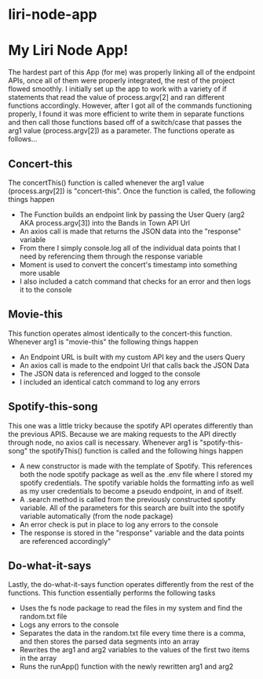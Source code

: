 # liri-node-app
<h1>My Liri Node App!</h1>
<p> The hardest part of this App (for me) was properly linking all of the endpoint APIs, once all of them were properly integrated, the rest of the project flowed smoothly. I initially set up the app to work with a variety of if statements that read the value of process.argv[2] and ran different functions accordingly. However, after I got all of the commands functioning properly, I found it was more efficient to write them in separate functions and then call those functions based off of a switch/case that passes the arg1 value (process.argv[2]) as a parameter. The functions operate as follows...</p>
<h2>Concert-this</h2>
<p>The concertThis() function is called whenever the arg1 value (process.argv[2]) is "concert-this". Once the function is called, the following things happen</p>
<ul>
    <li>The Function builds an endpoint link by passing the User Query (arg2 AKA process.argv[3]) into the Bands in Town API Url </li>
    <li>An axios call is made that returns the JSON data into the "response" variable</li>
    <li>From there I simply console.log all of the individual data points that I need by referencing them through the response variable</li>
    <li>Moment is used to convert the concert's timestamp into something more usable</li>
    <li>I also included a catch command that checks for an error and then logs it to the console</li>
</ul>
<h2>Movie-this</h2>
<p>This function operates almost identically to the concert-this function. Whenever arg1 is "movie-this" the following things happen</p>
<ul>
    <li>An Endpoint URL is built with my custom API key and the users Query</li>
    <li>An axios call is made to the endpoint Url that calls back the JSON Data</li>
    <li>The JSON data is referenced and logged to the console</li>
    <li>I included an identical catch command to log any errors</li>
</ul>
<h2>Spotify-this-song</h2>
<p>This one was a little tricky because the spotify API operates differently than the previous APIS. Because we are making requests to the API directly through node, no axios call is necessary. Whenever arg1 is "spotify-this-song" the spotifyThis() function is called and the following hings happen</p>
<ul>
    <li>A new constructor is made with the template of Spotify. This references both the node spotify package as well as the .env file where I stored my spotify credentials. The spotify variable holds the formatting info as well as my user credentials to become a pseudo endpoint, in and of itself.</li>
    <li>A .search method is called from the previously constructed spotify variable. All of the parameters for this search are built into the spotify variable automatically (from the node package)</li>
    <li>An error check is put in place to log any errors to the console</li>
    <li>The response is stored in the "response" variable and the data points are referenced accordingly"</li>
</ul>
<h2>Do-what-it-says</h2>
<p>Lastly, the do-what-it-says function operates differently from the rest of the functions. This function essentially performs the following tasks</p>
<ul>
    <li>Uses the fs node package to read the files in my system and find the random.txt file</li>
    <li>Logs any errors to the console</li>
    <li>Separates the data in the random.txt file every time there is a comma, and then stores the parsed data segments into an array</li>
    <li>Rewrites the arg1 and arg2 variables to the values of the first two items in the array</li>
    <li>Runs the runApp() function with the newly rewritten arg1 and arg2</li>
</ul>